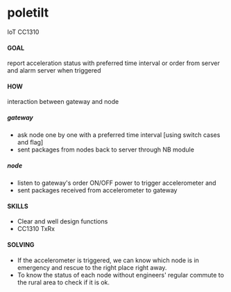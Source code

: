 # poletilt
IoT CC1310

#### GOAL
report acceleration status with preferred time interval or order from server   and alarm server when triggered

#### HOW
interaction between gateway and node
##### gateway 
- ask node one by one  with a preferred time interval
[using switch cases and flag]
- sent packages from nodes back to server through NB module

##### node 
- listen to gateway's order ON/OFF power to trigger accelerometer and 
- sent packages received from accelerometer to gateway


#### SKILLS
- Clear and well design functions
- CC1310 TxRx 

#### SOLVING
- If the accelerometer is triggered, we can know which node is in emergency and rescue to the right place right away.
- To know the status of each node without engineers' regular commute to the rural area to check if it is ok.
